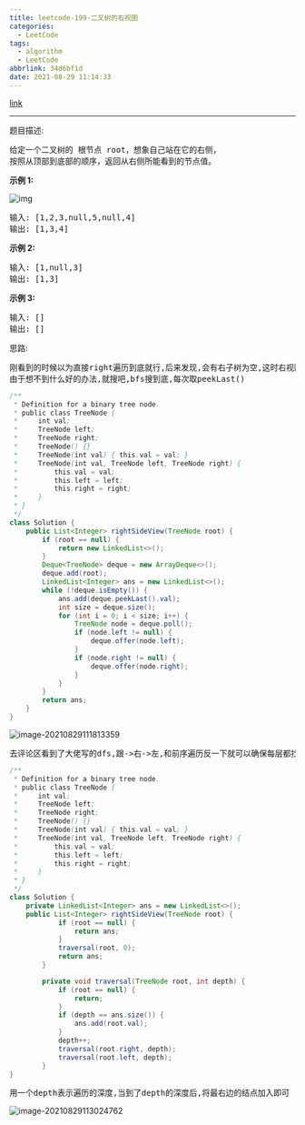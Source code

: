 ```yaml
---
title: leetcode-199-二叉树的右视图
categories:
  - LeetCode
tags:
  - algorithm
  - LeetCode
abbrlink: 34d6bf1d
date: 2021-08-29 11:14:33
---
```


[link](https://leetcode-cn.com/problems/binary-tree-right-side-view/)

<hr/>

题目描述:

<pre>
给定一个二叉树的 根节点 root，想象自己站在它的右侧，
按照从顶部到底部的顺序，返回从右侧所能看到的节点值。
</pre>

**示例 1:**

![img](https://gitee.com/cao_ziqiang/img/raw/master/20210829111538.jpeg)

<pre>
输入: [1,2,3,null,5,null,4]
输出: [1,3,4]
</pre>

**示例 2:**

<pre>
输入: [1,null,3]
输出: [1,3]
</pre>

**示例 3:**

<pre>
输入: []
输出: []
</pre>

思路:

<pre>
刚看到的时候以为直接right遍历到底就行,后来发现,会有右子树为空,这时右视图在左子树上的情况;
由于想不到什么好的办法,就搜吧,bfs搜到底,每次取peekLast()
</pre>

```java
/**
 * Definition for a binary tree node.
 * public class TreeNode {
 *     int val;
 *     TreeNode left;
 *     TreeNode right;
 *     TreeNode() {}
 *     TreeNode(int val) { this.val = val; }
 *     TreeNode(int val, TreeNode left, TreeNode right) {
 *         this.val = val;
 *         this.left = left;
 *         this.right = right;
 *     }
 * }
 */
class Solution {
    public List<Integer> rightSideView(TreeNode root) {
        if (root == null) {
            return new LinkedList<>();
        }
        Deque<TreeNode> deque = new ArrayDeque<>();
        deque.add(root);
        LinkedList<Integer> ans = new LinkedList<>();
        while (!deque.isEmpty()) {
            ans.add(deque.peekLast().val);
            int size = deque.size();
            for (int i = 0; i < size; i++) {
                TreeNode node = deque.poll();
                if (node.left != null) {
                    deque.offer(node.left);
                }
                if (node.right != null) {
                    deque.offer(node.right);
                }
            }
        }
        return ans;
    }
}
```

![image-20210829111813359](https://gitee.com/cao_ziqiang/img/raw/master/20210829111813.png)

<pre>
去评论区看到了大佬写的dfs,跟->右->左,和前序遍历反一下就可以确保每层都找到最右边的结点
</pre>

```java
/**
 * Definition for a binary tree node.
 * public class TreeNode {
 *     int val;
 *     TreeNode left;
 *     TreeNode right;
 *     TreeNode() {}
 *     TreeNode(int val) { this.val = val; }
 *     TreeNode(int val, TreeNode left, TreeNode right) {
 *         this.val = val;
 *         this.left = left;
 *         this.right = right;
 *     }
 * }
 */
class Solution {
    private LinkedList<Integer> ans = new LinkedList<>();
    public List<Integer> rightSideView(TreeNode root) {
            if (root == null) {
                return ans;
            }
            traversal(root, 0);
            return ans;
        }

        private void traversal(TreeNode root, int depth) {
            if (root == null) {
                return;
            }
            if (depth == ans.size()) {
                ans.add(root.val);
            }
            depth++;
            traversal(root.right, depth);
            traversal(root.left, depth);
        }
}
```

<pre>
用一个depth表示遍历的深度,当到了depth的深度后,将最右边的结点加入即可
</pre>

![image-20210829113024762](https://gitee.com/cao_ziqiang/img/raw/master/20210829113024.png)

